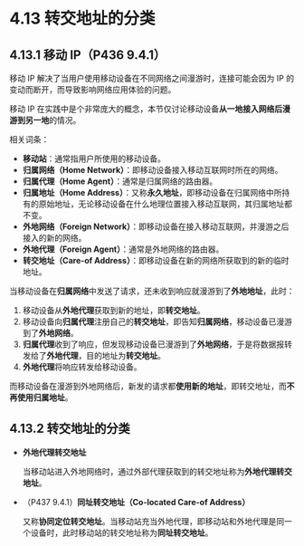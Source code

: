 # 4.13 转交地址的分类

## 4.13.1 移动 IP（P436 9.4.1）

移动 IP 解决了当用户使用移动设备在不同网络之间漫游时，连接可能会因为 IP 的变动而断开，而导致影响网络应用体验的问题。

移动 IP 在实践中是个非常庞大的概念，本节仅讨论移动设备**从一地接入网络后漫游到另一地**的情况。

相关词条：

+ **移动站**：通常指用户所使用的移动设备。
+ **归属网络（Home Network）**：即移动设备接入移动互联网时所在的网络。
+ **归属代理（Home Agent）**：通常是归属网络的路由器。
+ **归属地址（Home Address）**：又称**永久地址**，即移动设备在归属网络中所持有的原始地址，无论移动设备在什么地理位置接入移动互联网，其归属地址都不变。
+ **外地网络（Foreign Network）**：即移动设备在接入移动互联网，并漫游之后接入的新的网络。
+ **外地代理（Foreign Agent）**：通常是外地网络的路由器。
+ **转交地址（Care-of Address）**：即移动设备在新的网络所获取到的新的临时地址。

当移动设备在**归属网络**中发送了请求，还未收到响应就漫游到了**外地地址**，此时：

1. 移动设备从**外地代理**获取到新的地址，即**转交地址**。
2. 移动设备向**归属代理**注册自己的**转交地址**，即告知**归属网络**，移动设备已漫游到了**外地网络**。
3. **归属代理**收到了响应，但发现移动设备已漫游到了**外地网络**，于是将数据报转发给了**外地代理**，目的地址为**转交地址**。
4. **外地代理**将响应转发给移动设备。

而移动设备在漫游到外地网络后，新发的请求都**使用新的地址**，即转交地址，而**不再使用归属地址**。

## 4.13.2 转交地址的分类

+ **外地代理转交地址**

  当移动站进入外地网络时，通过外部代理获取到的转交地址称为**外地代理转交地址**。
+ （P437 9.4.1）**同址转交地址（Co-located Care-of Address）**

  又称**协同定位转交地址**。当移动站充当外地代理，即移动站和外地代理是同一个设备时，此时移动站的转交地址称为**同址转交地址**。